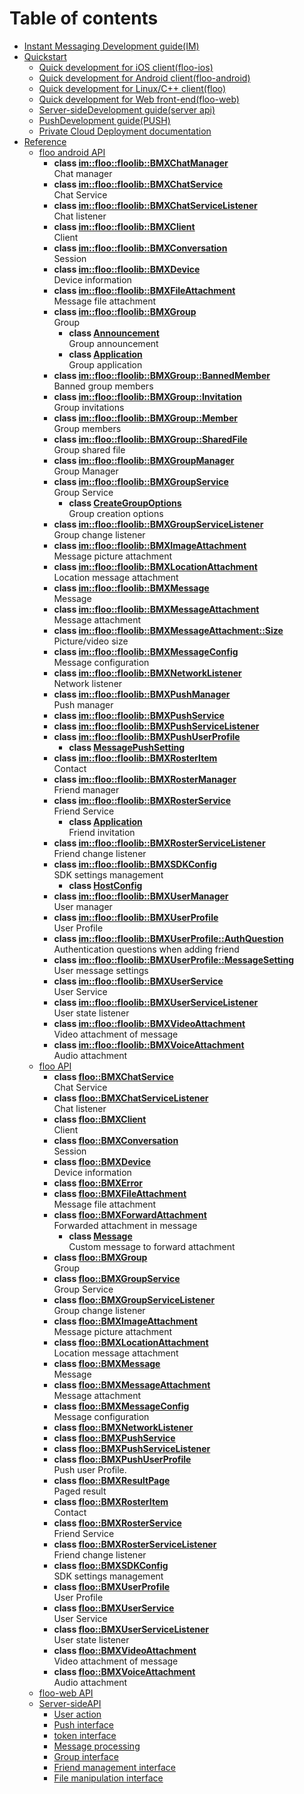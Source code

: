 # Table of contents

* [Instant Messaging Development guide(IM)](README.md)
* [Quickstart](quick-start/README.md)
  * [Quick development for iOS client(floo-ios)](quick-start/floo-ios-quick-start.md)
  * [Quick development for Android client(floo-android)](quick-start/floo-android-quick-start.md)
  * [Quick development for Linux/C++ client(floo)](quick-start/floo-quick-start.md)
  * [Quick development for Web front-end(floo-web)](quick-start/floo-web-quick-start.md)
  * [Server-sideDevelopment guide(server api)](quick-start/server-api-quick-start.md)
  * [PushDevelopment guide(PUSH)](quick-start/push-dev-guide.md)
  * [Private Cloud Deployment documentation](quick-start/how-to-deploy-private-cloud.md)
* [Reference](reference/README.md)
  * [floo android API](reference/floo-android.md)
    * **class [im::floo::floolib::BMXChatManager](reference/floo-android/classim_1_1floo_1_1floolib_1_1_b_m_x_chat_manager.md)** <br>Chat manager 
    * **class [im::floo::floolib::BMXChatService](reference/floo-android/classim_1_1floo_1_1floolib_1_1_b_m_x_chat_service.md)** <br>Chat Service 
    * **class [im::floo::floolib::BMXChatServiceListener](reference/floo-android/classim_1_1floo_1_1floolib_1_1_b_m_x_chat_service_listener.md)** <br>Chat listener 
    * **class [im::floo::floolib::BMXClient](reference/floo-android/classim_1_1floo_1_1floolib_1_1_b_m_x_client.md)** <br>Client 
    * **class [im::floo::floolib::BMXConversation](reference/floo-android/classim_1_1floo_1_1floolib_1_1_b_m_x_conversation.md)** <br>Session 
    * **class [im::floo::floolib::BMXDevice](reference/floo-android/classim_1_1floo_1_1floolib_1_1_b_m_x_device.md)** <br>Device information 
    * **class [im::floo::floolib::BMXFileAttachment](reference/floo-android/classim_1_1floo_1_1floolib_1_1_b_m_x_file_attachment.md)** <br>Message file attachment 
    * **class [im::floo::floolib::BMXGroup](reference/floo-android/classim_1_1floo_1_1floolib_1_1_b_m_x_group.md)** <br>Group 
      * **class [Announcement](reference/floo-android/classim_1_1floo_1_1floolib_1_1_b_m_x_group_1_1_announcement.md)** <br>Group announcement 
      * **class [Application](reference/floo-android/classim_1_1floo_1_1floolib_1_1_b_m_x_group_1_1_application.md)** <br>Group application 
    * **class [im::floo::floolib::BMXGroup::BannedMember](reference/floo-android/classim_1_1floo_1_1floolib_1_1_b_m_x_group_1_1_banned_member.md)** <br>Banned group members 
    * **class [im::floo::floolib::BMXGroup::Invitation](reference/floo-android/classim_1_1floo_1_1floolib_1_1_b_m_x_group_1_1_invitation.md)** <br>Group invitations 
    * **class [im::floo::floolib::BMXGroup::Member](reference/floo-android/classim_1_1floo_1_1floolib_1_1_b_m_x_group_1_1_member.md)** <br>Group members 
    * **class [im::floo::floolib::BMXGroup::SharedFile](reference/floo-android/classim_1_1floo_1_1floolib_1_1_b_m_x_group_1_1_shared_file.md)** <br>Group shared file 
    * **class [im::floo::floolib::BMXGroupManager](reference/floo-android/classim_1_1floo_1_1floolib_1_1_b_m_x_group_manager.md)** <br>Group Manager 
    * **class [im::floo::floolib::BMXGroupService](reference/floo-android/classim_1_1floo_1_1floolib_1_1_b_m_x_group_service.md)** <br>Group Service 
      * **class [CreateGroupOptions](reference/floo-android/classim_1_1floo_1_1floolib_1_1_b_m_x_group_service_1_1_create_group_options.md)** <br>Group creation options 
    * **class [im::floo::floolib::BMXGroupServiceListener](reference/floo-android/classim_1_1floo_1_1floolib_1_1_b_m_x_group_service_listener.md)** <br>Group change listener 
    * **class [im::floo::floolib::BMXImageAttachment](reference/floo-android/classim_1_1floo_1_1floolib_1_1_b_m_x_image_attachment.md)** <br>Message picture attachment 
    * **class [im::floo::floolib::BMXLocationAttachment](reference/floo-android/classim_1_1floo_1_1floolib_1_1_b_m_x_location_attachment.md)** <br>Location message attachment 
    * **class [im::floo::floolib::BMXMessage](reference/floo-android/classim_1_1floo_1_1floolib_1_1_b_m_x_message.md)** <br>Message 
    * **class [im::floo::floolib::BMXMessageAttachment](reference/floo-android/classim_1_1floo_1_1floolib_1_1_b_m_x_message_attachment.md)** <br>Message attachment 
    * **class [im::floo::floolib::BMXMessageAttachment::Size](reference/floo-android/classim_1_1floo_1_1floolib_1_1_b_m_x_message_attachment_1_1_size.md)** <br>Picture/video size 
    * **class [im::floo::floolib::BMXMessageConfig](reference/floo-android/classim_1_1floo_1_1floolib_1_1_b_m_x_message_config.md)** <br>Message configuration 
    * **class [im::floo::floolib::BMXNetworkListener](reference/floo-android/classim_1_1floo_1_1floolib_1_1_b_m_x_network_listener.md)** <br>Network listener 
    * **class [im::floo::floolib::BMXPushManager](reference/floo-android/classim_1_1floo_1_1floolib_1_1_b_m_x_push_manager.md)** <br>Push manager 
    * **class [im::floo::floolib::BMXPushService](reference/floo-android/classim_1_1floo_1_1floolib_1_1_b_m_x_push_service.md)** 
    * **class [im::floo::floolib::BMXPushServiceListener](reference/floo-android/classim_1_1floo_1_1floolib_1_1_b_m_x_push_service_listener.md)** 
    * **class [im::floo::floolib::BMXPushUserProfile](reference/floo-android/classim_1_1floo_1_1floolib_1_1_b_m_x_push_user_profile.md)** 
      * **class [MessagePushSetting](reference/floo-android/classim_1_1floo_1_1floolib_1_1_b_m_x_push_user_profile_1_1_message_push_setting.md)** 
    * **class [im::floo::floolib::BMXRosterItem](reference/floo-android/classim_1_1floo_1_1floolib_1_1_b_m_x_roster_item.md)** <br>Contact 
    * **class [im::floo::floolib::BMXRosterManager](reference/floo-android/classim_1_1floo_1_1floolib_1_1_b_m_x_roster_manager.md)** <br>Friend manager 
    * **class [im::floo::floolib::BMXRosterService](reference/floo-android/classim_1_1floo_1_1floolib_1_1_b_m_x_roster_service.md)** <br>Friend Service 
      * **class [Application](reference/floo-android/classim_1_1floo_1_1floolib_1_1_b_m_x_roster_service_1_1_application.md)** <br>Friend invitation 
    * **class [im::floo::floolib::BMXRosterServiceListener](reference/floo-android/classim_1_1floo_1_1floolib_1_1_b_m_x_roster_service_listener.md)** <br>Friend change listener 
    * **class [im::floo::floolib::BMXSDKConfig](reference/floo-android/classim_1_1floo_1_1floolib_1_1_b_m_x_s_d_k_config.md)** <br>SDK settings management 
      * **class [HostConfig](reference/floo-android/classim_1_1floo_1_1floolib_1_1_b_m_x_s_d_k_config_1_1_host_config.md)** 
    * **class [im::floo::floolib::BMXUserManager](reference/floo-android/classim_1_1floo_1_1floolib_1_1_b_m_x_user_manager.md)** <br>User manager 
    * **class [im::floo::floolib::BMXUserProfile](reference/floo-android/classim_1_1floo_1_1floolib_1_1_b_m_x_user_profile.md)** <br>User Profile 
    * **class [im::floo::floolib::BMXUserProfile::AuthQuestion](reference/floo-android/classim_1_1floo_1_1floolib_1_1_b_m_x_user_profile_1_1_auth_question.md)** <br>Authentication questions when adding friend 
    * **class [im::floo::floolib::BMXUserProfile::MessageSetting](reference/floo-android/classim_1_1floo_1_1floolib_1_1_b_m_x_user_profile_1_1_message_setting.md)** <br>User message settings 
    * **class [im::floo::floolib::BMXUserService](reference/floo-android/classim_1_1floo_1_1floolib_1_1_b_m_x_user_service.md)** <br>User Service 
    * **class [im::floo::floolib::BMXUserServiceListener](reference/floo-android/classim_1_1floo_1_1floolib_1_1_b_m_x_user_service_listener.md)** <br>User state listener 
    * **class [im::floo::floolib::BMXVideoAttachment](reference/floo-android/classim_1_1floo_1_1floolib_1_1_b_m_x_video_attachment.md)** <br>Video attachment of message 
    * **class [im::floo::floolib::BMXVoiceAttachment](reference/floo-android/classim_1_1floo_1_1floolib_1_1_b_m_x_voice_attachment.md)** <br>Audio attachment 
  * [floo API](reference/floo.md)
    * **class [floo::BMXChatService](reference/floo/classfloo_1_1_b_m_x_chat_service.md)** <br>Chat Service 
    * **class [floo::BMXChatServiceListener](reference/floo/classfloo_1_1_b_m_x_chat_service_listener.md)** <br>Chat listener 
    * **class [floo::BMXClient](reference/floo/classfloo_1_1_b_m_x_client.md)** <br>Client 
    * **class [floo::BMXConversation](reference/floo/classfloo_1_1_b_m_x_conversation.md)** <br>Session 
    * **class [floo::BMXDevice](reference/floo/classfloo_1_1_b_m_x_device.md)** <br>Device information 
    * **class [floo::BMXError](reference/floo/classfloo_1_1_b_m_x_error.md)** 
    * **class [floo::BMXFileAttachment](reference/floo/classfloo_1_1_b_m_x_file_attachment.md)** <br>Message file attachment 
    * **class [floo::BMXForwardAttachment](reference/floo/classfloo_1_1_b_m_x_forward_attachment.md)** <br>Forwarded attachment in message 
      * **class [Message](reference/floo/classfloo_1_1_b_m_x_forward_attachment_1_1_message.md)** <br>Custom message to forward attachment 
    * **class [floo::BMXGroup](reference/floo/classfloo_1_1_b_m_x_group.md)** <br>Group 
    * **class [floo::BMXGroupService](reference/floo/classfloo_1_1_b_m_x_group_service.md)** <br>Group Service 
    * **class [floo::BMXGroupServiceListener](reference/floo/classfloo_1_1_b_m_x_group_service_listener.md)** <br>Group change listener 
    * **class [floo::BMXImageAttachment](reference/floo/classfloo_1_1_b_m_x_image_attachment.md)** <br>Message picture attachment 
    * **class [floo::BMXLocationAttachment](reference/floo/classfloo_1_1_b_m_x_location_attachment.md)** <br>Location message attachment 
    * **class [floo::BMXMessage](reference/floo/classfloo_1_1_b_m_x_message.md)** <br>Message 
    * **class [floo::BMXMessageAttachment](reference/floo/classfloo_1_1_b_m_x_message_attachment.md)** <br>Message attachment 
    * **class [floo::BMXMessageConfig](reference/floo/classfloo_1_1_b_m_x_message_config.md)** <br>Message configuration 
    * **class [floo::BMXNetworkListener](reference/floo/classfloo_1_1_b_m_x_network_listener.md)** 
    * **class [floo::BMXPushService](reference/floo/classfloo_1_1_b_m_x_push_service.md)** 
    * **class [floo::BMXPushServiceListener](reference/floo/classfloo_1_1_b_m_x_push_service_listener.md)** 
    * **class [floo::BMXPushUserProfile](reference/floo/classfloo_1_1_b_m_x_push_user_profile.md)** <br>Push user Profile. 
    * **class [floo::BMXResultPage](reference/floo/classfloo_1_1_b_m_x_result_page.md)** <br>Paged result 
    * **class [floo::BMXRosterItem](reference/floo/classfloo_1_1_b_m_x_roster_item.md)** <br>Contact 
    * **class [floo::BMXRosterService](reference/floo/classfloo_1_1_b_m_x_roster_service.md)** <br>Friend Service 
    * **class [floo::BMXRosterServiceListener](reference/floo/classfloo_1_1_b_m_x_roster_service_listener.md)** <br>Friend change listener 
    * **class [floo::BMXSDKConfig](reference/floo/classfloo_1_1_b_m_x_s_d_k_config.md)** <br>SDK settings management 
    * **class [floo::BMXUserProfile](reference/floo/classfloo_1_1_b_m_x_user_profile.md)** <br>User Profile 
    * **class [floo::BMXUserService](reference/floo/classfloo_1_1_b_m_x_user_service.md)** <br>User Service 
    * **class [floo::BMXUserServiceListener](reference/floo/classfloo_1_1_b_m_x_user_service_listener.md)** <br>User state listener 
    * **class [floo::BMXVideoAttachment](reference/floo/classfloo_1_1_b_m_x_video_attachment.md)** <br>Video attachment of message 
    * **class [floo::BMXVoiceAttachment](reference/floo/classfloo_1_1_b_m_x_voice_attachment.md)** <br>Audio attachment 
  * [floo-web API](reference/floo-web.md)
  * [Server-sideAPI](reference/server-api/README.md)
    * [User action](reference/server-api/user.md)
    * [Push interface](reference/server-api/push.md)
    * [token interface](reference/server-api/token.md)
    * [Message processing](reference/server-api/message.md)
    * [Group interface](reference/server-api/group.md)
    * [Friend management interface](reference/server-api/roster.md)
    * [File manipulation interface](reference/server-api/file.md)
